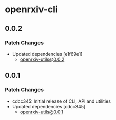 # openrxiv-cli

## 0.0.2

### Patch Changes

- Updated dependencies [e1f69e1]
  - openrxiv-utils@0.0.2

## 0.0.1

### Patch Changes

- cdcc345: Initial release of CLI, API and utilities
- Updated dependencies [cdcc345]
  - openrxiv-utils@0.0.1
